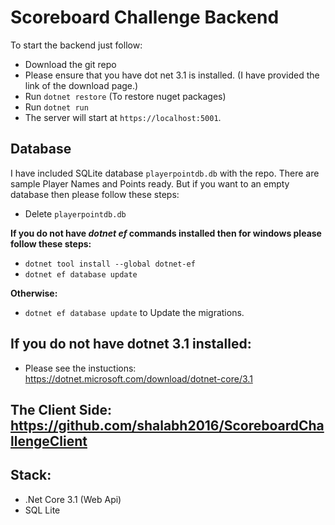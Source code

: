 # Scoreboard Challenge Backend

To start the backend just follow:
+ Download the git repo
+ Please ensure that you have dot net 3.1 is installed. (I have provided the link of the download page.)
+ Run `dotnet restore` (To restore nuget packages)
+ Run `dotnet run`
+ The server will start at `https://localhost:5001`.

## Database

I have included SQLite database `playerpointdb.db` with the repo. There are sample Player Names and Points ready. But if you want to an empty database then please follow these steps:

+ Delete `playerpointdb.db`

**If you do not have *dotnet ef* commands installed then for windows please follow these steps:**
+ `dotnet tool install --global dotnet-ef`
+ `dotnet ef database update`

**Otherwise:**
+ `dotnet ef database update` to Update the migrations.

## If you do not have dotnet 3.1 installed: 
+ Please see the instuctions: https://dotnet.microsoft.com/download/dotnet-core/3.1

## The Client Side: https://github.com/shalabh2016/ScoreboardChallengeClient

## Stack:
+ .Net Core 3.1 (Web Api)
+ SQL Lite
